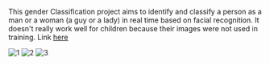 This gender Classification project aims to identify and classify a person as a man or a woman (a guy or a lady) in real time based on facial recognition. It doesn't really work well for children because their images were not used in training. Link <a href = "https://austine316.github.io/gender_classification/" target="_blank"> here </a>

![1](https://user-images.githubusercontent.com/77448406/144764475-8e40a82a-82c9-4519-b4d9-c7867aee735e.png)
![2](https://user-images.githubusercontent.com/77448406/144764478-0e498929-d740-42ae-90a4-622fde662a1a.png)
![3](https://user-images.githubusercontent.com/77448406/144764483-418ba22a-b5a2-4a6e-b5af-01ca424d7e4d.png)

